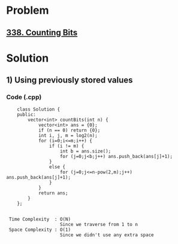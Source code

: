 # Problem

## [338. Counting Bits](https://leetcode.com/problems/counting-bits/)


# Solution 

## 1) Using previously stored values

     
       
       
   ### Code (.cpp)
   
        class Solution {
        public:
            vector<int> countBits(int n) {
                vector<int> ans = {0};
                if (n == 0) return {0};
                int i, j, m = log2(n);
                for (i=0;i<=m;i++) {
                    if (i != m) {
                        int b = ans.size();
                        for (j=0;j<b;j++) ans.push_back(ans[j]+1);
                    }
                    else {
                        for (j=0;j<=n-pow(2,m);j++) ans.push_back(ans[j]+1);
                    }
                }
                return ans;
            }
        };

     
     Time Complexity  : O(N) 
                        Since we traverse from 1 to n
     Space Complexity : O(1)
                        Since we didn't use any extra space
